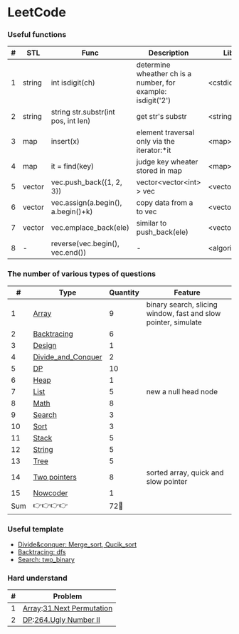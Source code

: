 LeetCode
========

###  Useful functions
| # |STL| Func | Description | Lib |
|---| ----- | ----- | ----- | ------ |
|1|string|int isdigit(ch)|determine wheather ch is a number, for example: isdigit('2')| \<cstdio\> |
|2|string|string str.substr(int pos, int len)|get str's substr|\<string\>|
|3|map|insert(x)|element traversal only via the iterator:\*it|\<map\>|
|4|map|it = find(key)|judge key wheater stored in map|\<map\>|
|5|vector|vec.push_back({1, 2, 3})|vector\<vector\<int\> \> vec|\<vector\>|
|6|vector|vec.assign(a.begin(), a.begin()+k)|copy data from a to vec|\<vector\>|
|7|vector|vec.emplace_back(ele)|similar to push_back(ele)|\<vector\>|
|8|-|reverse(vec.begin(), vec.end())|-|\<algorithm\>|
### The number of various types of questions
| # | Type | Quantity |Feature|
|---|---|---|---|
|1| [Array](https://github.com/frdmu/LeetCode/tree/master/Array) | 9 |binary search, slicing window, fast and slow pointer, simulate|
|2| [Backtracing](https://github.com/frdmu/LeetCode/tree/master/Backtracing) | 6 || 
|3| [Design](https://github.com/frdmu/LeetCode/tree/master/Design) | 1 ||
|4| [Divide_and_Conquer](https://github.com/frdmu/LeetCode/tree/master/Divide_and_Conquer) | 2 | |
|5| [DP](https://github.com/frdmu/LeetCode/tree/master/DP) | 10 | |
|6| [Heap](https://github.com/frdmu/LeetCode/tree/master/heap) | 1 ||
|7|[List](https://github.com/frdmu/LeetCode/tree/master/List)| 5 |new a null head node|
|8| [Math](https://github.com/frdmu/LeetCode/tree/master/Math) | 8| |
|9| [Search](https://github.com/frdmu/LeetCode/tree/master/Search) | 3| |
|10| [Sort](https://github.com/frdmu/LeetCode/tree/master/Sort) | 3| |
|11|[Stack](https://github.com/frdmu/LeetCode/tree/master/Stack)|5||
|12|[String](https://github.com/frdmu/LeetCode/tree/master/String)| 5 ||
|13| [Tree](https://github.com/frdmu/LeetCode/tree/master/Tree) | 5 ||
|14|[Two pointers](https://github.com/frdmu/LeetCode/tree/master/Two_pointers)|8|sorted array, quick and slow pointer|
|15|[Nowcoder](https://github.com/frdmu/LeetCode/tree/master/Nowcoder)| 1 ||
|Sum|:point_right::point_right::point_right::point_right:|72:wave:||

### Useful template
- [Divide&conquer: Merge_sort, Qucik_sort](https://github.com/frdmu/LeetCode/tree/master/Template)
- [Backtracing: dfs](https://github.com/frdmu/LeetCode/tree/master/Template)
- [Search: two_binary](https://github.com/frdmu/LeetCode/tree/master/Template)

### Hard understand
|#|Problem|
|--|--|
|1|[Array](https://github.com/frdmu/LeetCode/tree/master/Array):[31.Next Permutation](https://leetcode-cn.com/problems/next-permutation/)|
|2|[DP](https://github.com/frdmu/LeetCode/tree/master/DP):[264.Ugly Number II](https://leetcode-cn.com/problems/ugly-number-ii/)| 
